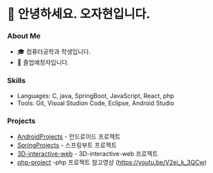 # 👋 안녕하세요. 오자현입니다.

### About Me
- 🎓 컴퓨터공학과 학생입니다.
- 🌱 졸업예정자입니다.

### Skills
- Languages: C, java, SpringBoot, JavaScript, React, php
- Tools: Git, Visual Studion Code, Eclipse, Android Studio

### Projects
- [AndroidProjects](https://github.com/ohjaoh/AndroidProjects) - 안드로이드 프로젝트
- [SpringProjects](https://github.com/ohjaoh/Spring-Project) - 스프링부트 프로젝트
- [3D-interactive-web](https://github.com/yuhan19-plus/yuhan-interactive-web) - 3D-interactive-web 프로젝트
- [php-project](https://github.com/ohjaoh/2-1php) -php 프로젝트 참고영상 (https://youtu.be/V2ei_k_3QCw)

